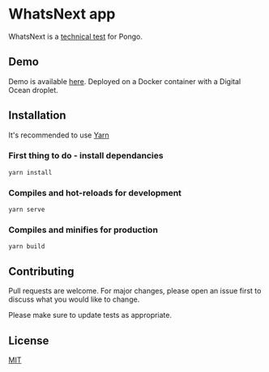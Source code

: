 # WhatsNext app

WhatsNext is a [technical test](https://www.notion.so/Front-technical-test-3b5ad58b485344e4bb7a274232f77ac1) for Pongo.

## Demo

Demo is available [here](https://whatsnext.elreco.fr).
Deployed on a Docker container with a Digital Ocean droplet.

## Installation

It's recommended to use [Yarn](https://yarnpkg.com/)

### First thing to do - install dependancies
```
yarn install
```

### Compiles and hot-reloads for development
```
yarn serve
```

### Compiles and minifies for production
```
yarn build
```

## Contributing
Pull requests are welcome. For major changes, please open an issue first to discuss what you would like to change.

Please make sure to update tests as appropriate.

## License
[MIT](https://choosealicense.com/licenses/mit/)
